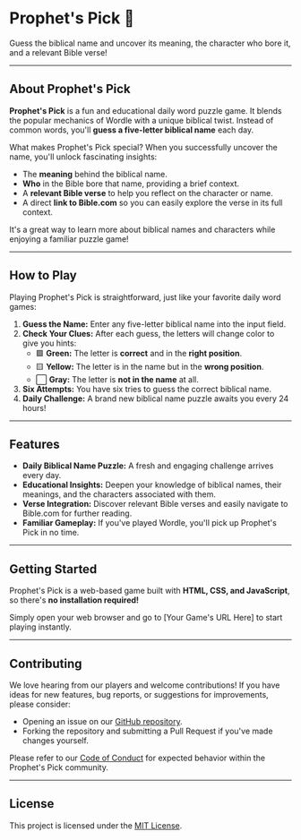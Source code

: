 # Prophet's Pick 📖

Guess the biblical name and uncover its meaning, the character who bore it, and a relevant Bible verse!

---

## About Prophet's Pick

**Prophet's Pick** is a fun and educational daily word puzzle game. It blends the popular mechanics of Wordle with a unique biblical twist. Instead of common words, you'll **guess a five-letter biblical name** each day.

What makes Prophet's Pick special? When you successfully uncover the name, you'll unlock fascinating insights:

* The **meaning** behind the biblical name.
* **Who** in the Bible bore that name, providing a brief context.
* A **relevant Bible verse** to help you reflect on the character or name.
* A direct **link to Bible.com** so you can easily explore the verse in its full context.

It's a great way to learn more about biblical names and characters while enjoying a familiar puzzle game!

---

## How to Play

Playing Prophet's Pick is straightforward, just like your favorite daily word games:

1.  **Guess the Name:** Enter any five-letter biblical name into the input field.
2.  **Check Your Clues:** After each guess, the letters will change color to give you hints:
    * 🟩 **Green:** The letter is **correct** and in the **right position**.
    * 🟨 **Yellow:** The letter is in the name but in the **wrong position**.
    * ⬜ **Gray:** The letter is **not in the name** at all.
3.  **Six Attempts:** You have six tries to guess the correct biblical name.
4.  **Daily Challenge:** A brand new biblical name puzzle awaits you every 24 hours!

---

## Features

* **Daily Biblical Name Puzzle:** A fresh and engaging challenge arrives every day.
* **Educational Insights:** Deepen your knowledge of biblical names, their meanings, and the characters associated with them.
* **Verse Integration:** Discover relevant Bible verses and easily navigate to Bible.com for further reading.
* **Familiar Gameplay:** If you've played Wordle, you'll pick up Prophet's Pick in no time.

---

## Getting Started

Prophet's Pick is a web-based game built with **HTML, CSS, and JavaScript**, so there's **no installation required!**

Simply open your web browser and go to [Your Game's URL Here] to start playing instantly.

---

## Contributing

We love hearing from our players and welcome contributions! If you have ideas for new features, bug reports, or suggestions for improvements, please consider:

* Opening an issue on our [GitHub repository](https://github.com/thekzbn/Prophets-Pick/issues).
* Forking the repository and submitting a Pull Request if you've made changes yourself.

Please refer to our [Code of Conduct](CODE_OF_CONDUCT.md) for expected behavior within the Prophet's Pick community.

---

## License

This project is licensed under the [MIT License](LICENSE).
